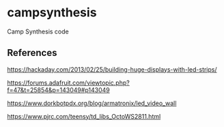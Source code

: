 # campsynthesis
Camp Synthesis code


## References

https://hackaday.com/2013/02/25/building-huge-displays-with-led-strips/

https://forums.adafruit.com/viewtopic.php?f=47&t=25854&p=143049#p143049

https://www.dorkbotpdx.org/blog/armatronix/led_video_wall

https://www.pjrc.com/teensy/td_libs_OctoWS2811.html
